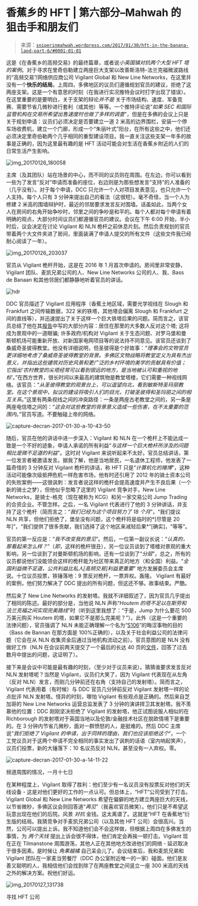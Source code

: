 <!--yml

类别：未分类

日期：2024 年 5 月 18 日 14:09:29

-->

# 香蕉乡的 HFT | 第六部分–Mahwah 的狙击手和朋友们

> 来源：[`sniperinmahwah.wordpress.com/2017/01/30/hft-in-the-banana-land-part-6/#0001-01-01`](https://sniperinmahwah.wordpress.com/2017/01/30/hft-in-the-banana-land-part-6/#0001-01-01)

这是《在香蕉乡的高频交易》的最终篇章，或者说*小英国镇对抗两个大型 HFT 塔的案例*。对于寻求在里奇伯勒建立两座巨大支架以改善斯洛特-法兰克福微波路线的“高频交易”/网络供应商公司 Vigilant Global 和 New Line Networks，在这里并没有一个**快乐的结局**。上周四，多佛地区的议员们遵循规划官员的建议，拒绝了这两座支架。这是一个有意思的时刻（在我进行实况推特会议时打字出现了错误）。在这里重要的是要明白，关于支架的辩论*并不是* 关于市场结构、速度、军备竞赛、需要节省几微秒进行套利（或其他）等等。一个推特评论说“*如果 SEC 和国际监管机构在交易所希望出售速度时也做了多样的调查*”，但是在多佛的会议上只是关于规划申请：议员们必须决定是否要建立一道 2 米高的边界围栏，安装一个停车场收费机，建立一个门廊，形成一个“朱丽叶式”阳台，在所有这些之中，他们还必须决定里奇伯勒两个几乎相同的重型建设项目。我一直关注这些支架一年多的故事是正确的，因为这里最有趣的是 HFT 活动可能会对生活在香蕉乡附近的人们的日常生活产生影响。

![img_20170126_180058](img/0dffaec45c43b311c58954885ac14fd7.png)

主席（及其团队）站在场景的中心，而不同的议员则在周围。在左边，你可以看到一些为了发言“反对”申请而准备的座位，右边则是为那些想发言“支持”的人准备的（几乎没有）。对于每个申请，DCC 只允许一个人对项目发表意见，也只允许一个人支持。每个人只有 3 分钟来提出自己的看法（这很短）。毫不奇怪，当一个人为修建 2 米高的围墙辩护时，最近的邻居要求发言反对围墙。话虽如此，当两个女人在房间的右角开始争吵时，邻里之间的争吵是和平的。每个人都对每个申请有着明确的观点，大部分时间议员们都遵循官员的建议。会议在下午 6:00 开始，半小时后，议会决定在讨论 Vigilant 和 NLN 桅杆之前休息片刻。然后负责规划的官员带着两个大文件夹进了房间，里面装满了申请人提交的所有文件（这些文件我已经耐心阅读了一年）。

![img_20170126_203037](img/4a6f860c59dff2110a84cd1da968fa12.png)

官员从 Vigilant 桅杆开始，这是在 2016 年 1 月首次申请的。房间里非常安静，Vigilant 团队、麦凯兄弟公司的人、New Line Networks 公司的人、我、Bass de Banaan 和其他邻居们都静静地听着官员的讲话。

![hdr](img/e85b4ffae2d620b6d44ed84201a8e2cc.png)

DDC 官员描述了 Vigilant 应用程序（香蕉土地区域，需要光学视线在 Slough 和 Frankfurt 之间传输数据，322 米的铁塔，其他塔会偏离 Slough 和 Frankfurt 之间的直线等），并迅速提出了关于这样一个巨大铁塔后果的问题。简而言之，该官员总结了他在其[报告](http://moderngov.dover.gov.uk/documents/g2374/Public%20reports%20pack%2026th-Jan-2017%2018.00%20Planning%20Committee.pdf?T=10)中写的大部分内容：居住在那里的大多数人反对这个塔; 这将成为景观中的一道眼骗; 许多政府/机构对 Vigilant 关于生态问题、对罗马堡和曼斯顿机场可能重新开放、对新国家电网项目等的说法持不同意见。该官员还谈到了桑威奇圣彼得教堂。他没有详细说明，但圣彼得是个好故事：“*理事会的文物官员更详细地考虑了桑威奇圣彼得教堂的背景。多佛区文物战略将教堂定义为具有杰出意义，并指出这些建筑对历史风景和更广泛的乡村环境的美学的贡献具有价值； 它指出’农村教堂的尖塔经常可以看到很远的地方，是当地被认可和重视的地标*’。”在西方世界，很长时间以来最高的建筑物是教堂塔楼，它们需要一种视线网络。该官员：“*从圣彼得教堂的观景台上，可以遥望向北，看到敏斯特圣玛丽教堂。在这个景观中，拟议的建设将吸引人们的目光，打破圣彼得和圣玛丽之间的相互关系*。”这里有两条视线之间的冲突路径：一条是两座古老教堂之间的，另一条是两座电信塔之间的：“*这会对这些教堂的背景意义造成一些伤害，在不太重要的范围内*。”官员写道。不要触碰上帝的网络。

![capture-decran-2017-01-30-a-10-43-50](img/7abb72c12d7dde15de0b1800465f10af.png)

随后，官员在他的讲话中进一步深入：Vigilant 和 NLN 在一个桅杆上不能达成一致是一个不好的迹象，申请人承诺的所有利益“*与这样一个巨大桅杆所涉及的问题相比是微不足道的利益*”。这时对 Vigilant 来说听起来不太好。官员总结讲话，第一位发言者被邀请发言。据我了解，他是当地居民，一名退休工程师，他发表了一篇奇怪的 3 分钟反对 Vigilant 桅杆的讲话，称 HFT 只是“*计算机化的赌博*”，这种活动可能像次级抵押危机一样危害市场，他有时还引用了 2012 年的骑士资本公司的失败案例——这很讽刺：发言者说这样的桅杆会提高速度并产生不良后果（一个新的骑士之梦），但他似乎忽略了这里的 Vigilant 竞争对手，New Line Networks，是骑士-格克（现在被称为 KCG）和另一家交易公司 Jump Trading 的合资企业。不管怎样。之后，一名 Vigilant 代表进行了他的 3 分钟讲话，并支持了这个桅杆（简而言之：“*我们已经为这个项目努力了 18 个月*”，“我们提议 NLN 共享，但他们拒绝了，堡垒没有问题，这个桅杆将是临时的*[尽管是 20 年]”，“我们提供了很多贡献，我们选择了这个地区来减轻后果*”[确实]，“等等”。

官员的第一反应是：“*我不改变我的意见*”。然后，一位第一副议长说：“*认真的，那看起来怎么样？*”（*即*，这样的桅杆很丑），另一位议员谈到了塔楼对景观的重大影响，另一位谈到了对曼斯顿机场的影响，还有一位谈到了“*分层*”，总之，所有的议员都说他们没能领会这样的桅杆能为社区带来真正的地方（和全国）利益。“*全国利益微不足道，公共利益比私人[高频交易]利益更重要*” 地方发展委员会主席说。十位议员投票，铁锤落地：9 票反对桅杆，一票弃权。轰隆。 Vigilant 有最好的案例，他们努力解决了 DDC 提出的所有问题，但这还不够。故事结束。严酷。

然后来了 New Line Networks 的发射塔。我就不详细叙述了，因为官员几乎提出了相同的陈述。最好的部分是，当他说 NLN 声称“*Houtem 的塔不足以在斯劳和法兰克福之间实现完美路线*”时（听到这里我想了：“于是，Jump 为什么要花 500 万美元购买 Houtem 的塔，如果它不是那么完美呢？”）。此外（这是一个重要的法律问题），官员强调了 NLN 未能正确理解一个名为“[S106](http://www.pas.gov.uk/3-community-infrastructure-levy-cil/-/journal_content/56/332612/4090701/ARTICLE)”的晦涩事物的目的（Bass de Bannan 在那方面是 100%正确的），以及关于社会利益公司的法律问题（它会在从 NLN 收集资金后通过当地机构流动之前）。官员意图的是 NLN 没有做好工作（NLN 在会议前两天提交了一个最后的长达 40 页的[文件](https://planning.dover.gov.uk/online-applications/applicationDetails.do?activeTab=documents&keyVal=DCAPR_229267)，回答了过去数月中提出的问题，这证明了）。

接下来是会议中可能是最有趣的时刻，（至少对于议员来说）。猜猜谁要求发言反对 NLN 发射塔呢？当然是 Vigilant，议员们大笑了，因为 Vigilant 代表现在从左角（反对 NLN）发言，而刚几分钟前还在右角（支持自己的发射塔）。简而言之，Vigilant 代表用着（有时候）与 DDC 官员几分钟前反对 Vigilant 发射塔一样的论点批评 NLN 发射塔。怪异的时刻，哪怕 Vigilant 有些观点是正确的。然后来自芝加哥的 New Line Networks 运营总监发表了 3 分钟的演讲捍卫其发射塔。我不羡慕他的位置：DDC 刚刚坚决拒绝了 Vigilant 的发射塔，他正试图说服人相似的在 Richborough 的发射塔对于英国当地以及伦敦/金融技术社区在脱欧情境下是重要的。在 3 分钟内节省几微秒，面对一群愤怒的人，是挺难的。然后 DDC 主席说“*我们拒绝了 Vigilant 的申请，出于同样的理由，我们也应该拒绝这个*”，一个工党议员对于这两个申请不完全相同的事实发出了讽刺的话语（室内响起笑声），议员们投票，新的大锤落下：10 名议员反对 NLN，甚至没有一人弃权。零。

![capture-decran-2017-01-30-a-14-11-22](img/f181445d9ccd349195a606ccdc5895d8.png)

频道周围的情况，一月十七日

在某种程度上，Vigilant 取得了胜利：他们至少有一名议员没有投票反对他们的天线设备 - 这是对他们更好的工作的一点认可。但总体上，“HFT”公司受到了打击。 Vigilant Global 和 New Line Networks 希望在偏僻的地方建立两座巨大的天线，以节省微秒，多佛区议会则回答道“*再见*”（我喜欢官员微笑）。他们只是不希望这玩意出现在他们的后院。风景 *对抗* 金钱。这太离谱了。这就是“HFT 在香蕉地”衍生版的结局。我猜竞争对手麦凯兄弟公司（以及其他 HFT 公司）会很高兴。当然，公司可以提出上诉。我不知道他们会不会这样做，但根据上周四在多佛发生的事情，为 *两个天线* 提出上诉会很不得体，他们肯定会再挨一顿打击。Vigilant 现在正在 Tilmanstone 周围游荡，其他人正在其他地方改进他们的网络 - 延迟取决于很多因素。是时候让 *角果越橘* 自己呆会儿了。会议结束后，我和麦凯兄弟和 Vigilant 团队在一家麦当劳餐厅（DDC 办公室附近唯一的一家）碰面。他们是友善又聪明的人，我相信他们会找到除了在两座教堂之间竖立一座 300 米高的天线之外的解决方案。祝他们好运。  

![img_20170127_131738](https://sniperinmahwah.wordpress.com/wp-content/uploads/2017/01/img_20170127_131738.jpg)

寻找 HFT 公司
